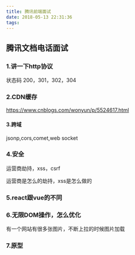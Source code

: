 ```yaml
---
title: 腾讯前端面试
date: 2018-05-13 22:31:36
tags:
---
```


## 腾讯文档电话面试
### 1.讲一下http协议
状态码 200，301，302，304

### 2.CDN缓存
https://www.cnblogs.com/wonyun/p/5524617.html

#### 3.跨域
jsonp,cors,comet,web socket
### 4.安全
运营商劫持，xss，csrf

运营商是怎么的劫持，xss是怎么做的

### 5.react跟vue的不同

### 6.无限DOM操作，怎么优化
有一个网站有很多张图片，不断上拉的时候图片加载
### 7.原型


